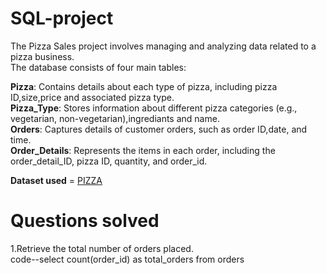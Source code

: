 # SQL-project
The Pizza Sales project involves managing and analyzing data related to a pizza business.<br>
The database consists of four main tables:<br>

<b>Pizza</b>: Contains details about each type of pizza, including pizza ID,size,price and associated pizza type.<br>
<b>Pizza_Type</b>: Stores information about different pizza categories (e.g., vegetarian, non-vegetarian),ingrediants and name.<br>
<b>Orders</b>: Captures details of customer orders, such as order ID,date, and time.<br>
<b>Order_Details</b>: Represents the items in each order, including the order_detail_ID, pizza ID, quantity, and order_id.<br>

<b>Dataset used</b> = <a href = "https://github.com/Pavan-0156/SQL-project/blob/main/pizza_sales.zip"> PIZZA</a> 

# Questions solved
1.Retrieve the total number of orders placed.<br>
code--select count(order_id) as total_orders from orders



